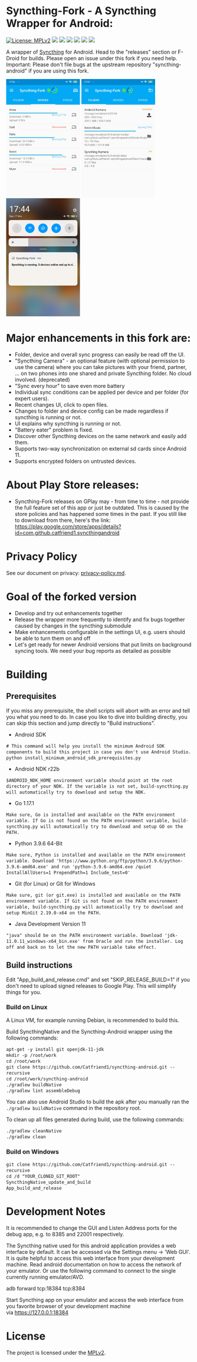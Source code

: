 # Syncthing-Fork - A Syncthing Wrapper for Android:

[![License: MPLv2](https://img.shields.io/badge/License-MPLv2-blue.svg)](https://opensource.org/licenses/MPL-2.0)
<a href="https://github.com/Catfriend1/syncthing-android/releases" alt="GitHub release"><img src="https://img.shields.io/github/release/Catfriend1/syncthing-android/all.svg" /></a>
<a href="https://f-droid.org/packages/com.github.catfriend1.syncthingandroid" alt="F-Droid release"><img src="https://img.shields.io/f-droid/v/com.github.catfriend1.syncthingandroid.svg" /></a>
<a href="https://liberapay.com/~1534877" alt="LiberaPay"><img src="https://img.shields.io/liberapay/patrons/Syncthing-Fork.svg?style=social" /></a>
<a href="https://tooomm.github.io/github-release-stats/?username=Catfriend1&repository=syncthing-android" alt="GitHub Stats"><img src="https://img.shields.io/github/downloads/Catfriend1/syncthing-android/total.svg" /></a>
<a href="https://www.youtube.com/watch?v=rYHQzqSjKWQ" alt="Tutorial: Youtube-Video"><img src="https://img.shields.io/badge/Tutorial-Youtube--Video-blueviolet" /></a>
<a href="https://www.transifex.com/projects/p/syncthing-android-1" alt="The project is translated on Transifex"><img src="https://img.shields.io/badge/Translation-informational" /></a>

A wrapper of [Syncthing](https://github.com/syncthing/syncthing) for Android. Head to the "releases" section or F-Droid for builds. Please open an issue under this fork if you need help. Important: Please don't file bugs at the upstream repository "syncthing-android" if you are using this fork.

<img src="app/src/main/play/listings/en-GB/graphics/phone-screenshots/1.png" alt="screenshot 1" width="200" /> <img src="app/src/main/play/listings/en-GB/graphics/phone-screenshots/2.png" alt="screenshot 2" width="200" /> <img src="app/src/main/play/listings/en-GB/graphics/phone-screenshots/4.png" alt="screenshot 3" width="200" />

# Major enhancements in this fork are:
- Folder, device and overall sync progress can easily be read off the UI.
- "Syncthing Camera" - an optional feature (with optional permission to use the camera) where you can take pictures with your friend, partner, ... on two phones into one shared and private Syncthing folder. No cloud involved. (deprecated)
- "Sync every hour" to save even more battery
- Individual sync conditions can be applied per device and per folder (for expert users).
- Recent changes UI, click to open files.
- Changes to folder and device config can be made regardless if syncthing is running or not.
- UI explains why syncthing is running or not.
- "Battery eater" problem is fixed.
- Discover other Syncthing devices on the same network and easily add them.
- Supports two-way synchronization on external sd cards since Android 11.
- Supports encrypted folders on untrusted devices.

# About Play Store releases:
- Syncthing-Fork releases on GPlay may - from time to time - not provide the full feature set of this app or just be outdated. This is caused by the store policies and has happened some times in the past. If you still like to download from there, here's the link: https://play.google.com/store/apps/details?id=com.github.catfriend1.syncthingandroid

# Privacy Policy
See our document on privacy: [privacy-policy.md](https://github.com/Catfriend1/syncthing-android/blob/main/privacy-policy.md).

# Goal of the forked version
- Develop and try out enhancements together
- Release the wrapper more frequently to identify and fix bugs together caused by changes in the syncthing submodule
- Make enhancements configurable in the settings UI, e.g. users should be able to turn them on and off
- Let's get ready for newer Android versions that put limits on background syncing tools. We need your bug reports as detailed as possible

# Building

## Prerequisites

If you miss any prerequisite, the shell scripts will abort with an error and tell you what you need to do. In case you like to dive into building directly, you can skip this section and jump directly to "Build instructions".

- Android SDK
```
# This command will help you install the minimum Android SDK components to build this project in case you don't use Android Studio.
python install_minimum_android_sdk_prerequisites.py
```
- Android NDK r22b
```
$ANDROID_NDK_HOME environment variable should point at the root directory of your NDK. If the variable is not set, build-syncthing.py will automatically try to download and setup the NDK.
```
- Go 1.17.1
```
Make sure, Go is installed and available on the PATH environment variable. If Go is not found on the PATH environment variable, build-syncthing.py will automatically try to download and setup GO on the PATH.
```
- Python 3.9.6 64-Bit
```
Make sure, Python is installed and available on the PATH environment variable. Download 'https://www.python.org/ftp/python/3.9.6/python-3.9.6-amd64.exe' and run 'python-3.9.6-amd64.exe /quiet InstallAllUsers=1 PrependPath=1 Include_test=0'
```
- Git (for Linux) or Git for Windows
```
Make sure, git (or git.exe) is installed and available on the PATH environment variable. If Git is not found on the PATH environment variable, build-syncthing.py will automatically try to download and setup MinGit 2.19.0-x64 on the PATH.
```
- Java Development Version 11
```
"java" should be on the PATH environment variable. Download 'jdk-11.0.11_windows-x64_bin.exe' from Oracle and run the installer. Log off and back on to let the new PATH variable take effect.
```

## Build instructions

Edit "App_build_and_release.cmd" and set "SKIP_RELEASE_BUILD=1" if you don't need to upload signed releases to Google Play. This will simplify things for you.

### Build on Linux

A Linux VM, for example running Debian, is recommended to build this.

Build SyncthingNative and the Syncthing-Android wrapper using the following commands:
```
apt-get -y install git openjdk-11-jdk
mkdir -p /root/work
cd /root/work
git clone https://github.com/Catfriend1/syncthing-android.git --recursive
cd /root/work/syncthing-android
./gradlew buildNative
./gradlew lint assembleDebug
```

You can also use Android Studio to build the apk after you manually ran the `./gradlew buildNative` command in the repository root.

To clean up all files generated during build, use the following commands:
```
./gradlew cleanNative
./gradlew clean
```

### Build on Windows

```
git clone https://github.com/Catfriend1/syncthing-android.git --recursive
cd /d "YOUR_CLONED_GIT_ROOT"
SyncthingNative_update_and_build
App_build_and_release
```

# Development Notes

It is recommended to change the GUI and Listen Address ports for the debug app, e.g. to 8385 and 22001 respectively.

The Syncthing native used for this android application provides a web interface by default. It can be accessed via the Settings menu -> 'Web GUI'. It is quite helpful to access this web interface from your development machine. Read android documentation on how to access the network of your emulator. Or use the following command to connect to the single currently running emulator/AVD.

adb forward tcp:18384 tcp:8384

Start Syncthing app on your emulator and access the web interface from you favorite browser of your development machine via https://127.0.0.1:18384

# License

The project is licensed under the [MPLv2](LICENSE).
